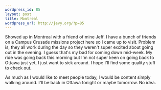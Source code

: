```yaml
--- 
wordpress_id: 85
layout: post
title: Montreal
wordpress_url: http://jevy.org/?p=85
---
```

Showed up in Montreal with a friend of mine Jeff.  I have a bunch of friends on a Campus Crusade missions project here so I came up to visit.  Problem is, they all work during the day so they weren't super excited about going out in the evening.  I guess that's my bad for coming down mid-week.  My ride was going back this morning but I'm not super keen on going back to Ottawa just yet, I just want to sick around.  I hope I'll find some quality stuff to check out.

As much as I would like to meet people today, I would be content simply walking around.  I'll be back in Ottawa tonight or maybe tomorrow.  No idea.
